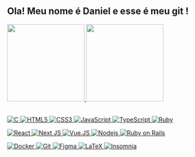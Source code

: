 ## Ola! Meu nome é Daniel e esse é meu git !
 <div>
  <a href="https://github.com/DanLucena">
  <img height="180em" src="https://github-readme-stats.vercel.app/api?username=DanLucena&show_icons=true&theme=tokyonight&include_all_commits=true&count_private=true"/>
  <img height="180em" src="https://github-readme-stats.vercel.app/api/top-langs/?username=DanLucena&layout=compact&langs_count=7&theme=tokyonight"/>
</div>

</br>

![C](https://img.shields.io/badge/C-00599C?style=for-the-badge&logo=c&logoColor=white)
![HTML5](https://img.shields.io/badge/HTML5-E34F26?style=for-the-badge&logo=html5&logoColor=white)
![CSS3](https://img.shields.io/badge/CSS3-1572B6?style=for-the-badge&logo=css3&logoColor=white)
![JavaScript](https://img.shields.io/badge/JavaScript-323330?style=for-the-badge&logo=javascript&logoColor=F7DF1E)
![TypeScript](https://img.shields.io/badge/Typescript-007ACC?style=for-the-badge&logo=typescript&logoColor=white)
![Ruby](https://img.shields.io/badge/Ruby-CC0000?style=for-the-badge&logo=ruby&logoColor=white)


![React](https://img.shields.io/badge/React-20232A?style=for-the-badge&logo=react&logoColor=61DAFB)
![Next JS](https://img.shields.io/badge/Next-black?style=for-the-badge&logo=next.js&logoColor=white)
![Vue.JS](https://img.shields.io/badge/Vue.js-35495e?&style=for-the-badge&logo=vue.js)
![Nodejs](https://img.shields.io/badge/Node.js-339933?style=for-the-badge&logo=nodedotjs&logoColor=white)
![Ruby on Rails](https://img.shields.io/badge/Ruby_on_rails-CC0000?style=for-the-badge&logo=ruby-on-rails&logoColor=white)


![Docker](https://img.shields.io/badge/Docker-007ACC?style=for-the-badge&logo=docker&logoColor=white)
![Git](https://img.shields.io/badge/git-%23F05033.svg?style=for-the-badge&logo=git&logoColor=white)
![Figma](https://img.shields.io/badge/figma-%23F24E1E.svg?style=for-the-badge&logo=figma&logoColor=white)
![LaTeX](https://img.shields.io/badge/latex-%23008080.svg?style=for-the-badge&logo=latex&logoColor=white)
![Insomnia](https://img.shields.io/badge/Insomnia-black?style=for-the-badge&logo=insomnia&logoColor=5849BE)
